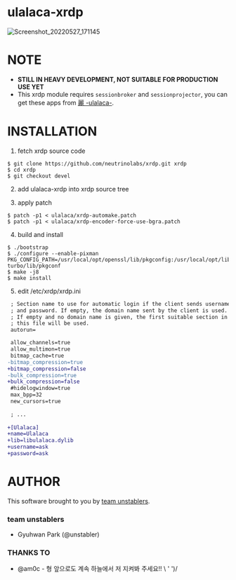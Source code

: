 # ulalaca-xrdp 

![Screenshot_20220527_171145](https://user-images.githubusercontent.com/964412/170659838-3843d5e9-3372-47f8-940b-4ce183ca5ec9.png)

# NOTE

- **STILL IN HEAVY DEVELOPMENT, NOT SUITABLE FOR PRODUCTION USE YET**
- This xrdp module requires `sessionbroker` and `sessionprojector`, you can get these apps from [麗 -ulalaca-](https://github.com/unstabler/ulalaca).

# INSTALLATION
1. fetch xrdp source code
```shell
$ git clone https://github.com/neutrinolabs/xrdp.git xrdp
$ cd xrdp
$ git checkout devel
```

2. add ulalaca-xrdp into xrdp source tree

3. apply patch
```shell
$ patch -p1 < ulalaca/xrdp-automake.patch
$ patch -p1 < ulalaca/xrdp-encoder-force-use-bgra.patch
```

4. build and install
```shell
$ ./bootstrap
$ ./configure --enable-pixman PKG_CONFIG_PATH=/usr/local/opt/openssl/lib/pkgconfig:/usr/local/opt/libjpeg-turbo/lib/pkgconf
$ make -j8 
$ make install
```

5. edit /etc/xrdp/xrdp.ini
```diff
 ; Section name to use for automatic login if the client sends username
 ; and password. If empty, the domain name sent by the client is used.
 ; If empty and no domain name is given, the first suitable section in
 ; this file will be used.
 autorun=

 allow_channels=true
 allow_multimon=true
 bitmap_cache=true
-bitmap_compression=true
+bitmap_compression=false
-bulk_compression=true
+bulk_compression=false
 #hidelogwindow=true
 max_bpp=32
 new_cursors=true
 
 ; ...
 
+[Ulalaca]
+name=Ulalaca
+lib=libulalaca.dylib
+username=ask
+password=ask
```

# AUTHOR

This software brought to you by [team unstablers](https://unstabler.pl).

### team unstablers

- Gyuhwan Park (@unstabler)


### THANKS TO

- @am0c - 형 앞으로도 계속 하늘에서 저 지켜봐 주세요!! \ ' ')/
